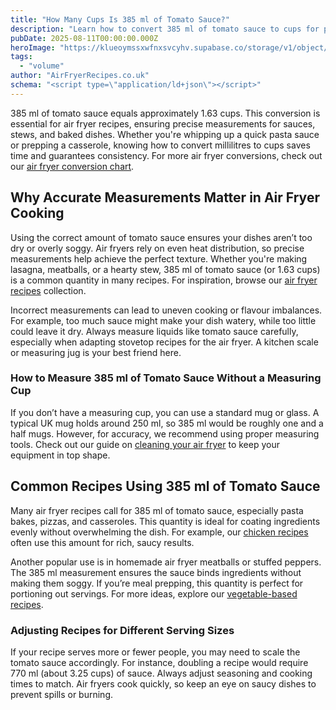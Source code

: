 ```yaml
---
title: "How Many Cups Is 385 ml of Tomato Sauce?"
description: "Learn how to convert 385 ml of tomato sauce to cups for perfect recipes every time. Includes air fryer-friendly tips!"
pubDate: 2025-08-11T00:00:00.000Z
heroImage: "https://klueoymssxwfnxsvcyhv.supabase.co/storage/v1/object/public/md/how-many-cups-is-385-ml-of-tomato-sauce-01d5119f.webp"
tags:
  - "volume"
author: "AirFryerRecipes.co.uk"
schema: "<script type=\"application/ld+json\"></script>"
---
```


<p>385 ml of tomato sauce equals approximately 1.63 cups. This conversion is essential for air fryer recipes, ensuring precise measurements for sauces, stews, and baked dishes. Whether you're whipping up a quick pasta sauce or prepping a casserole, knowing how to convert millilitres to cups saves time and guarantees consistency. For more air fryer conversions, check out our <a href=https://www.airfryerrecipe.co.uk/air-fryer-conversion-chart>air fryer conversion chart</a>.</p>  

<h2>Why Accurate Measurements Matter in Air Fryer Cooking</h2>  
<p>Using the correct amount of tomato sauce ensures your dishes aren’t too dry or overly soggy. Air fryers rely on even heat distribution, so precise measurements help achieve the perfect texture. Whether you're making lasagna, meatballs, or a hearty stew, 385 ml of tomato sauce (or 1.63 cups) is a common quantity in many recipes. For inspiration, browse our <a href=https://www.airryerrecipe.co.uk/recipes>air fryer recipes</a> collection.</p>  

<p>Incorrect measurements can lead to uneven cooking or flavour imbalances. For example, too much sauce might make your dish watery, while too little could leave it dry. Always measure liquids like tomato sauce carefully, especially when adapting stovetop recipes for the air fryer. A kitchen scale or measuring jug is your best friend here.</p>  

<h3>How to Measure 385 ml of Tomato Sauce Without a Measuring Cup</h3>  
<p>If you don’t have a measuring cup, you can use a standard mug or glass. A typical UK mug holds around 250 ml, so 385 ml would be roughly one and a half mugs. However, for accuracy, we recommend using proper measuring tools. Check out our guide on <a href=https://www.airfryerrecipe.co.uk/air-fryer-cleaner>cleaning your air fryer</a> to keep your equipment in top shape.</p>  

<h2>Common Recipes Using 385 ml of Tomato Sauce</h2>  
<p>Many air fryer recipes call for 385 ml of tomato sauce, especially pasta bakes, pizzas, and casseroles. This quantity is ideal for coating ingredients evenly without overwhelming the dish. For example, our <a href=https://www.airfryerrecipe.co.uk/recipe-category/chicken>chicken recipes</a> often use this amount for rich, saucy results.</p>  

<p>Another popular use is in homemade air fryer meatballs or stuffed peppers. The 385 ml measurement ensures the sauce binds ingredients without making them soggy. If you’re meal prepping, this quantity is perfect for portioning out servings. For more ideas, explore our <a href=https://www.airfryerrecipe.co.uk/recipe-category/vegetables>vegetable-based recipes</a>.</p>  

<h3>Adjusting Recipes for Different Serving Sizes</h3>  
<p>If your recipe serves more or fewer people, you may need to scale the tomato sauce accordingly. For instance, doubling a recipe would require 770 ml (about 3.25 cups) of sauce. Always adjust seasoning and cooking times to match. Air fryers cook quickly, so keep an eye on saucy dishes to prevent spills or burning.</p>